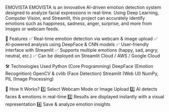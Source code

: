 EMOVISTA
EMOVISTA is an innovative AI-driven emotion detection system designed to analyze facial expressions in real-time. Using Deep Learning, Computer Vision, and Streamlit, this project can accurately identify emotions such as happiness, sadness, anger, surprise, and more from images or webcam feeds.

🔹 Features ✅ Real-time emotion detection via webcam & image upload ✅ AI-powered analysis using DeepFace & CNN models ✅ User-friendly interface with Streamlit ✅ Supports multiple emotions (happy, sad, angry, neutral, etc.) ✅ Can be deployed on Streamlit Cloud / AWS / Google Cloud

🛠️ Technologies Used Python (Core Programming) DeepFace (Emotion Recognition) OpenCV & cvlib (Face Detection) Streamlit (Web UI) NumPy, PIL (Image Processing)

📸 How It Works? 1️⃣ Select Webcam Mode or Image Upload 2️⃣ AI detects faces & emotions in real-time 3️⃣ Results are displayed instantly with a visual representation 4️⃣ Save & analyze emotion insights
